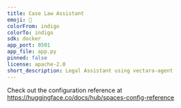 ```yaml
---
title: Case Law Assistant
emoji: 🐨
colorFrom: indigo
colorTo: indigo
sdk: docker
app_port: 8501
app_file: app.py
pinned: false
license: apache-2.0
short_description: Legal Assistant using vectara-agent
---
```


Check out the configuration reference at https://huggingface.co/docs/hub/spaces-config-reference
